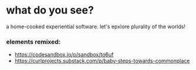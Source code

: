 # what do you see?
a home-cooked experiential software. let's epxlore plurality of the worlds!



### elements remixed:
- https://codesandbox.io/p/sandbox/to6uf
- https://curlprojects.substack.com/p/baby-steps-towards-commonplace
